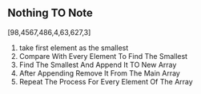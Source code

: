 ## Nothing TO Note
[98,4567,486,4,63,627,3]

1. take first element as the smallest
2. Compare With Every Element To Find The Smallest
3. Find The Smallest And Append It TO New Array
4. After Appending Remove It From The Main Array
5. Repeat The Process For Every Element Of The Array